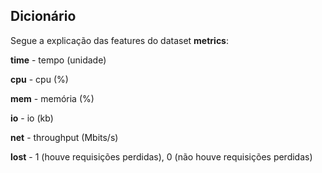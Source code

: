 ## Dicionário

Segue a explicação das features do dataset **metrics**:

**time** - tempo (unidade)  

**cpu** - cpu (%)

**mem** - memória (%)

**io** - io (kb)

**net** - throughput (Mbits/s)

**lost** - 1 (houve requisições perdidas), 0 (não houve requisições perdidas)
